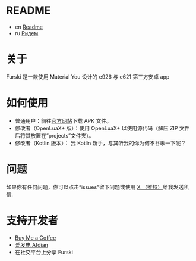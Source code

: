 # README
- en [Readme](https://github.com/SiberiaHusky/Furski/blob/main/README.md)
- ru [Ридем](README.ru.md)

# 关于
Furski 是一款使用 Material You 设计的 e926 与 e621 第三方安卓 app

# 如何使用
- 普通用户：前往[官方网站](https://pj.hooskai.top/furski/)下载 APK 文件。
- 修改者（OpenLuaX+ 版）：使用 OpenLuaX+ 以使用源代码（解压 ZIP 文件后将其放置在“projects”文件夹）。
- 修改者（Kotlin 版本）： 我 Kotlin 新手，与其听我的你为何不谷歌一下呢？

# 问题
如果你有任何问题，你可以点击“issues”留下问题或使用 [X （推特）](https://twitter.com/hhusky0314)给我发送私信.

# 支持开发者
- [Buy Me a Coffee](https://buymeacoffee.com/hooskai)
- [爱发电 Afdian](https://afdian.net/a/hooskai)
- 在社交平台上分享 Furski
